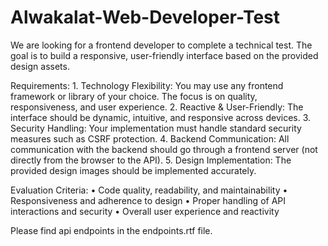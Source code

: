 # Alwakalat-Web-Developer-Test

We are looking for a frontend developer to complete a technical test. The goal is to build a responsive, user-friendly interface based on the provided design assets.

Requirements:
	1.	Technology Flexibility: You may use any frontend framework or library of your choice. The focus is on quality, responsiveness, and user experience.
	2.	Reactive & User-Friendly: The interface should be dynamic, intuitive, and responsive across devices.
	3.	Security Handling: Your implementation must handle standard security measures such as CSRF protection.
	4.	Backend Communication: All communication with the backend should go through a frontend server (not directly from the browser to the API).
	5.	Design Implementation: The provided design images should be implemented accurately.

Evaluation Criteria:
	•	Code quality, readability, and maintainability
	•	Responsiveness and adherence to design
	•	Proper handling of API interactions and security
	•	Overall user experience and reactivity

Please find api endpoints in the endpoints.rtf file.
